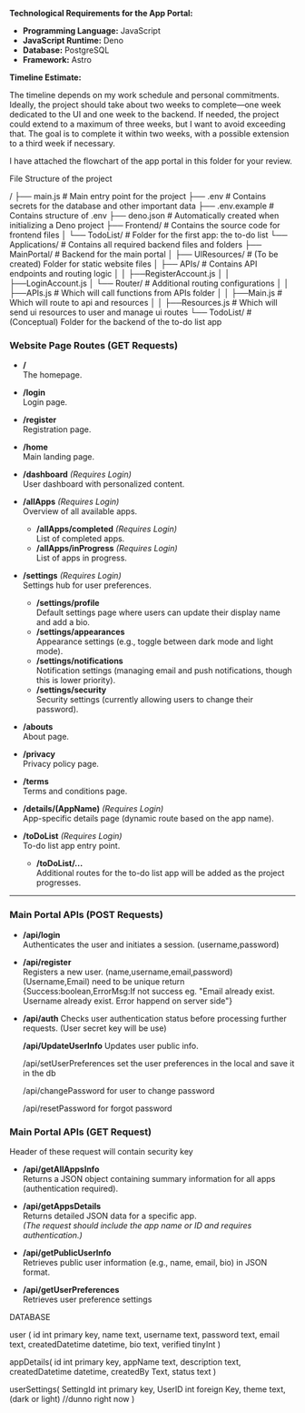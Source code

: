 **Technological Requirements for the App Portal:**

- **Programming Language:** JavaScript
- **JavaScript Runtime:** Deno
- **Database:** PostgreSQL
- **Framework:** Astro

**Timeline Estimate:**

The timeline depends on my work schedule and personal commitments. Ideally, the project should take about two weeks to complete—one week dedicated to the UI and one week to the backend. If needed, the project could extend to a maximum of three weeks, but I want to avoid exceeding that. The goal is to complete it within two weeks, with a possible extension to a third week if necessary.

I have attached the flowchart of the app portal in this folder for your review.

File Structure of the project

/
├── main.js             # Main entry point for the project
├── .env                # Contains secrets for the database and other important data
├── .env.example    # Contains structure of .env
├── deno.json           # Automatically created when initializing a Deno project
├── Frontend/           # Contains the source code for frontend files
│   └── TodoList/       # Folder for the first app: the to-do list
└── Applications/       # Contains all required backend files and folders
    ├── MainPortal/     # Backend for the main portal
    │   ├── UIResources/  # (To be created) Folder for static website files
    │   ├── APIs/         # Contains API endpoints and routing logic
	│   │   ├──RegisterAccount.js 
	│   │   ├──LoginAccount.js 
    │   └── Router/       # Additional routing configurations
    │   │   ├──APIs.js # Which will call functions from APIs folder
    │   │   ├──Main.js # Which will route to api and resources
    │   │   ├──Resources.js # Which will send ui resources to user and manage ui routes
    └── TodoList/       # (Conceptual) Folder for the backend of the to-do list app

### Website Page Routes (GET Requests)

- **/**  
    The homepage.
    
- **/login**  
    Login page.
    
- **/register**  
    Registration page.
    
- **/home**  
    Main landing page.
    
- **/dashboard** _(Requires Login)_  
    User dashboard with personalized content.
    
- **/allApps** _(Requires Login)_  
    Overview of all available apps.
    
    - **/allApps/completed** _(Requires Login)_  
        List of completed apps.
    - **/allApps/inProgress** _(Requires Login)_  
        List of apps in progress.
- **/settings** _(Requires Login)_  
    Settings hub for user preferences.
    
    - **/settings/profile**  
        Default settings page where users can update their display name and add a bio.
    - **/settings/appearances**  
        Appearance settings (e.g., toggle between dark mode and light mode).
    - **/settings/notifications**  
        Notification settings (managing email and push notifications, though this is lower priority).
    - **/settings/security**  
        Security settings (currently allowing users to change their password).
- **/abouts**  
    About page.
    
- **/privacy**  
    Privacy policy page.
    
- **/terms**  
    Terms and conditions page.
    
- **/details/(AppName)** _(Requires Login)_  
    App-specific details page (dynamic route based on the app name).
    
- **/toDoList** _(Requires Login)_  
    To-do list app entry point.
    
    - **/toDoList/...**  
        Additional routes for the to-do list app will be added as the project progresses.

---

### Main Portal APIs (POST Requests)

- **/api/login**  
    Authenticates the user and initiates a session.
    (username,password)
    
- **/api/register**  
    Registers a new user.
    (name,username,email,password)
	    (Username,Email) need to be unique
	    return {Success:boolean,ErrorMsg:If not success eg. "Email already exist. Username already exist. Error happend on server side"}
    
- **/api/auth**
    Checks user authentication status before processing further requests.
  (User secret key will be use)

	**/api/UpdateUserInfo**
	Updates user public info.
	
	
	/api/setUserPreferences
	set the user preferences in the local and save it in the db


	/api/changePassword
	for user to change password

	/api/resetPassword
	for forgot password

### Main Portal APIs (GET Request)
Header of these request will contain security key

- **/api/getAllAppsInfo**  
    Returns a JSON object containing summary information for all apps (authentication required).
    
- **/api/getAppsDetails**  
    Returns detailed JSON data for a specific app.  
    _(The request should include the app name or ID and requires authentication.)_
    
- **/api/getPublicUserInfo**  
    Retrieves public user information (e.g., name, email, bio) in JSON format.
    
- **/api/getUserPreferences**  
    Retrieves user preference settings

DATABASE

user (
id int primary key,
name text,
username text,
password text,
email text,
createdDatetime datetime,
bio text,
verified tinyInt
)

appDetails(
id int primary key,
appName text,
description text,
createdDatetime datetime,
createdBy Text,
status text
)

userSettings(
SettingId int primary key,
UserID int foreign Key,
theme text,(dark or light)
//dunno right now
)
